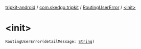 [tripkit-android](../../index.md) / [com.skedgo.tripkit](../index.md) / [RoutingUserError](index.md) / [&lt;init&gt;](./-init-.md)

# &lt;init&gt;

`RoutingUserError(detailMessage: `[`String`](https://kotlinlang.org/api/latest/jvm/stdlib/kotlin/-string/index.html)`)`